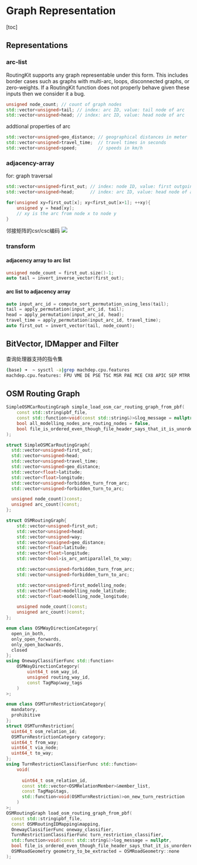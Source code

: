 # Graph Representation
[toc]

## Representations
### arc-list
RoutingKit supports any graph representable under this form. This includes border cases such as graphs with multi-arc, loops, disconnected graphs, or zero-weights. If a RoutingKit function does not properly behave given these inputs then we consider it a bug.
```c++
unsigned node_count; // count of graph nodes
std::vector<unsigned>tail; // index: arc ID, value: tail node of arc
std::vector<unsigned>head; // index: arc ID, value: head node of arc
```
addtional properties of arc
```c++
std::vector<unsigned>geo_distance; // geographical distances in meter
std::vector<unsigned>travel_time;  // travel times in seconds
std::vector<unsigned>speed;        // speeds in km/h
```

### adjacency-array
for: graph traversal
```c++
std::vector<unsigned>first_out; // index: node ID, value: first outgoing arc of node
std::vector<unsigned>head;      // index: arc ID, value: head node of arc
```

```c++
for(unsigned xy=first_out[x]; xy<first_out[x+1]; ++xy){
	unsigned y = head[xy];
	// xy is the arc from node x to node y
}
```

邻接矩阵的csr/csc编码
![](https://images0.cnblogs.com/blog/354318/201502/042300502345067.png)

### transform
#### adjacency array to arc list

```c++
unsigned node_count = first_out.size()-1;
auto tail = invert_inverse_vector(first_out);
```

#### arc list to adjacency array
```c++
auto input_arc_id = compute_sort_permutation_using_less(tail);
tail = apply_permutation(input_arc_id, tail);
head = apply_permutation(input_arc_id, head);
travel_time = apply_permutation(input_arc_id, travel_time);
auto first_out = invert_vector(tail, node_count);
```

## BitVector, IDMapper and Filter

查询处理器支持的指令集
```bash
(base) ➜  ~ sysctl -a|grep machdep.cpu.features
machdep.cpu.features: FPU VME DE PSE TSC MSR PAE MCE CX8 APIC SEP MTRR PGE MCA CMOV PAT PSE36 CLFSH DS ACPI MMX FXSR SSE SSE2 SS HTT TM PBE SSE3 PCLMULQDQ DTES64 MON DSCPL VMX SMX EST TM2 SSSE3 FMA CX16 TPR PDCM SSE4.1 SSE4.2 x2APIC MOVBE POPCNT AES PCID XSAVE OSXSAVE SEGLIM64 TSCTMR AVX1.0 RDRAND F16C
```

## OSM Routing Graph

```c++
SimpleOSMCarRoutingGraph simple_load_osm_car_routing_graph_from_pbf(
    const std::string&pbf_file, 
    const std::function<void(const std::string&)>&log_message = nullptr, 
    bool all_modelling_nodes_are_routing_nodes = false, 
    bool file_is_ordered_even_though_file_header_says_that_it_is_unordered = false
);
```

```c++
struct SimpleOSMCarRoutingGraph{
  std::vector<unsigned>first_out;
  std::vector<unsigned>head;
  std::vector<unsigned>travel_time;
  std::vector<unsigned>geo_distance;
  std::vector<float>latitude;
  std::vector<float>longitude;
  std::vector<unsigned>forbidden_turn_from_arc;
  std::vector<unsigned>forbidden_turn_to_arc;

  unsigned node_count()const;
  unsigned arc_count()const;
};
```

```c++
struct OSMRoutingGraph{
	std::vector<unsigned>first_out;
	std::vector<unsigned>head;
	std::vector<unsigned>way;
	std::vector<unsigned>geo_distance;
	std::vector<float>latitude;
	std::vector<float>longitude;
	std::vector<bool>is_arc_antiparallel_to_way;

	std::vector<unsigned>forbidden_turn_from_arc;
	std::vector<unsigned>forbidden_turn_to_arc;

	std::vector<unsigned>first_modelling_node;
	std::vector<float>modelling_node_latitude;
	std::vector<float>modelling_node_longitude;

	unsigned node_count()const;
	unsigned arc_count()const;
};
```

```c++
enum class OSMWayDirectionCategory{
  open_in_both,
  only_open_forwards,
  only_open_backwards,
  closed
};
using OnewayClassifierFunc std::function<
	OSMWayDirectionCategory(
		uint64_t osm_way_id, 
		unsigned routing_way_id, 
		const TagMap&way_tags
	)
>;

enum class OSMTurnRestrictionCategory{
  mandatory,
  prohibitive
};
struct OSMTurnRestriction{
  uint64_t osm_relation_id;
  OSMTurnRestrictionCategory category;
  uint64_t from_way;
  uint64_t via_node;
  uint64_t to_way;
};
using TurnRestrictionClassifierFunc std::function<
    void(
		
      uint64_t osm_relation_id, 
      const std::vector<OSMRelationMember>&member_list, 
      const TagMap&tags, 
      std::function<void(OSMTurnRestriction)>on_new_turn_restriction
    )
>;
OSMRoutingGraph load_osm_routing_graph_from_pbf(
  const std::string&pbf_file,
  const OSMRoutingIDMapping&mapping,
  OnewayClassifierFunc oneway_classifier,
  TurnRestrictionClassifierFunc turn_restriction_classifier,
  std::function<void(const std::string&)>log_message = nullptr,
  bool file_is_ordered_even_though_file_header_says_that_it_is_unordered = false,
  OSMRoadGeometry geometry_to_be_extracted = OSMRoadGeometry::none
);
```